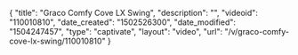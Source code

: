 {
    "title": "Graco Comfy Cove LX Swing",
    "description": "",
    "videoid": "110010810",
    "date_created": "1502526300",
    "date_modified": "1504247457",
    "type": "captivate",
    "layout": "video",
    "url": "\/v\/graco-comfy-cove-lx-swing\/110010810"
}